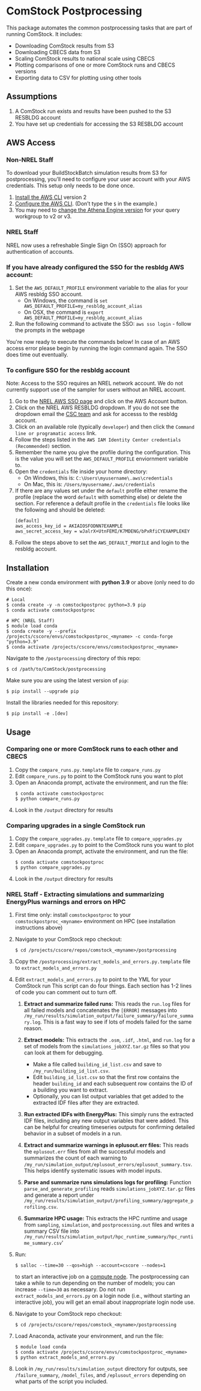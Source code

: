 # ComStock Postprocessing

This package automates the common postprocessing tasks that are part of running ComStock. It includes:

- Downloading ComStock results from S3
- Downloading CBECS data from S3
- Scaling ComStock results to national scale using CBECS
- Plotting comparisons of one or more ComStock runs and CBECS versions
- Exporting data to CSV for plotting using other tools

## Assumptions

1. A ComStock run exists and results have been pushed to the S3 RESBLDG account
2. You have set up credentials for accessing the S3 RESBLDG account

## AWS Access

### Non-NREL Staff

To download your BuildStockBatch simulation results from S3 for postprocessing, you’ll need to configure your user account with your AWS credentials. This setup only needs to be done once.

1. [Install the AWS CLI](https://docs.aws.amazon.com/cli/latest/userguide/cli-chap-install.html) version 2
2. [Configure the AWS CLI](https://docs.aws.amazon.com/cli/latest/userguide/cli-chap-configure.html#cli-quick-configuration). (Don’t type the `$` in the example.)
3. You may need to [change the Athena Engine version](https://docs.aws.amazon.com/athena/latest/ug/engine-versions-changing.html) for your query workgroup to v2 or v3.

### NREL Staff

NREL now uses a refreshable Single Sign On (SSO) approach for authentication of accounts.

### If you have already configured the SSO for the resbldg AWS account:

1. Set the `AWS_DEFAULT_PROFILE` environment variable to the alias for your AWS resbldg SSO account.
    - On Windows, the command is `set AWS_DEFAULT_PROFILE=my_resbldg_account_alias`
    - On OSX, the command is `export AWS_DEFAULT_PROFILE=my_resbldg_account_alias`
2. Run the following command to activate the SSO: `aws sso login` - follow the prompts in the webpage

You're now ready to execute the commands below! In case of an AWS access error please begin by running the login command again. The SSO does time out eventually.

### To configure SSO for the resbldg account

Note: Access to the SSO requires an NREL network account. We do not currently support use of the sampler for users without an NREL account.

1. Go to the [NREL AWS SSO page](https://nrel-ace.awsapps.com/start#/) and click on the AWS Account button.
2. Click on the NREL AWS RESBLDG dropdown. If you do not see the dropdown email the [CSC team](mailto:StratusCloudHelp@nrel.gov) and ask for accesss to the resbldg account.
3. Click on an available role (typically `developer`) and then click the `Command line or programatic access` link.
4. Follow the steps listed in the `AWS IAM Identity Center credentials (Recommended)` section.
5. Remember the name you give the profile during the configuration. This is the value you will set the `AWS_DEFAULT_PROFILE` enviornment variable to.
6. Open the `credentials` file inside your home directory:
    - On Windows, this is: `C:\Users\myusername\.aws\credentials`
    - On Mac, this is: `/Users/myusername/.aws/credentials`
7. If there are any values set under the `default` profile either rename the profile (replace the word `default` with something else) or delete the section. For reference a default profile in the `credentials` file looks like the following and should be deleted:
    ```
    [default]
    aws_access_key_id = AKIAIOSFODNN7EXAMPLE
    aws_secret_access_key = wJalrX+UtnFEMI/K7MDENG/bPxRfiCYEXAMPLEKEY
    ```
8. Follow the steps above to set the `AWS_DEFAULT_PROFILE` and login to the resbldg account.

## Installation

Create a new conda environment with **python 3.9** or above (only need to do this once):
```
# Local
$ conda create -y -n comstockpostproc python=3.9 pip
$ conda activate comstockpostproc

# HPC (NREL Staff)
$ module load conda
$ conda create -y --prefix /projects/cscore/envs/comstockpostproc_<myname> -c conda-forge "python=3.9"
$ conda activate /projects/cscore/envs/comstockpostproc_<myname>
```

Navigate to the `/postprocessing` directory of this repo:
```
$ cd /path/to/ComStock/postprocessing
```

Make sure you are using the latest version of `pip`:
```
$ pip install --upgrade pip
```

Install the libraries needed for this repository:
```
$ pip install -e .[dev]
```

## Usage

### Comparing one or more ComStock runs to each other and CBECS

1. Copy the `compare_runs.py.template` file to `compare_runs.py`
2. Edit `compare_runs.py` to point to the ComStock runs you want to plot
3. Open an Anaconda prompt, activate the environment, and run the file:
    ```
    $ conda activate comstockpostproc
    $ python compare_runs.py
    ```
5. Look in the `/output` directory for results

### Comparing upgrades in a single ComStock run

1. Copy the `compare_upgrades.py.template` file to `compare_upgrades.py`
2. Edit `compare_upgrades.py` to point to the ComStock runs you want to plot
3. Open an Anaconda prompt, activate the environment, and run the file:
    ```
    $ conda activate comstockpostproc
    $ python compare_upgrades.py
    ```
5. Look in the `/output` directory for results

### NREL Staff - Extracting simulations and summarizing EnergyPlus warnings and errors on HPC

1. First time only: install `comstockpostproc` to your `comstockpostproc_<myname>` environment on HPC (see installation instructions above)
2. Navigate to your ComStock repo checkout:
    ```
    $ cd /projects/cscore/repos/comstock_<myname>/postprocessing
    ```
3. Copy the `/postprocessing/extract_models_and_errors.py.template` file to `extract_models_and_errors.py`
4. Edit `extract_models_and_errors.py` to point to the YML for your ComStock run
    This script can do four things. Each section has 1-2 lines of code you can comment out to turn off.

    1. **Extract and summarize failed runs:**
    This reads the `run.log` files for all failed models and concatenates the `[ERROR]` messages into `/my_run/results/simulation_output/failure_summary/failure_summary.log`. This is a fast way to see if lots of models failed for the same reason.

    2. **Extract models:**
    This extracts the `.osm`, `.idf`, `.html`, and `run.log` for a set of models from the `simulations_jobXYZ.tar.gz` files so that you can look at them for debugging.
        - Make a file called `building_id_list.csv` and save to `/my_run/building_id_list.csv`.
        - Edit `building_id_list.csv` so that the first row contains the header `building_id` and each subsequent row contains the ID of a building you want to extract.
        - Optionally, you can list output variables that get added to the extracted IDF files after they are extracted.

    3. **Run extracted IDFs with EnergyPlus:**
    This simply runs the extracted IDF files, including any new output variables that were added. This can be helpful for creating timeseries outputs for confirming detailed behavior in a subset of models in a run.

    4. **Extract and summarize warnings in eplusout.err files:** This reads the `eplusout.err` files from all the successful models and summarizes the count of each warning to `/my_run/simulation_output/eplusout_errors/eplusout_summary.tsv`. This helps identify systematic issues with model inputs.

    5. **Parse and summarize runs simulations logs for profiling:** Function `parse_and_generate_profiling` reads `simulations_jobXYZ.tar.gz` files and generate a report under `/my_run/results/simulation_output/profiling_summary/aggregate_profiling.csv`.

    6. **Summarize HPC usage:** This extracts the HPC runtime and usage from `sampling`, `simulation`, and `postprocessing.out` files and writes a summary CSV file into `/my_run/results/simulation_output/hpc_runtime_summary/hpc_runtime_summary.csv`'

5. Run:
    ```
    $ salloc --time=30 --qos=high --account=cscore --nodes=1
    ```
    to start an interactive job on a [compute node](https://www.nrel.gov/hpc/eagle-interactive-jobs.html). The postprocessing can take a while to run depending on the number of models; you can increase `--time=30` as necessary. Do not run `extract_models_and_errors.py` on a login node (i.e., without starting an interactive job), you will get an email about inappropriate login node use.
6. Navigate to your ComStock repo checkout:
    ```
    $ cd /projects/cscore/repos/comstock_<myname>/postprocessing
    ```
7. Load Anaconda, activate your environment, and run the file:
    ```
    $ module load conda
    $ conda activate /projects/cscore/envs/comstockpostproc_<myname>
    $ python extract_models_and_errors.py
8. Look in `/my_run/results/simulation_output` directory for outputs, see `/failure_summary`, `/model_files`, and `/eplusout_errors` depending on what parts of the script you included.

